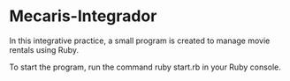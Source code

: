 # Mecaris-Integrador
In this integrative practice, a small program is created to manage movie rentals using Ruby.

To start the program, run the command ruby start.rb in your Ruby console.
